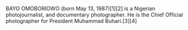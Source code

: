 BAYO OMOBORIOWO (born May 13, 1987)[1][2] is a Nigerian photojournalist, and documentary photographer. He is the Chief Official photographer for President Muhammad Buhari.[3][4]
